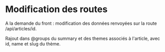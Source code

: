 # Modification des routes

A la demande du front : modification des données renvoyées sur la route /api/articles/id.

Rajout dans @groups du summary et des themes associés à l'article, avec id, name et slug du thème.
